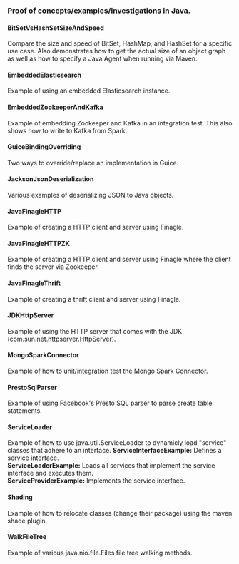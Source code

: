 ### Proof of concepts/examples/investigations in Java.

#### BitSetVsHashSetSizeAndSpeed
Compare the size and speed of BitSet, HashMap, and HashSet for a specific use case. Also demonstrates how to get the
actual size of an object graph as well as how to specify a Java Agent when running via Maven.

#### EmbeddedElasticsearch
Example of using an embedded Elasticsearch instance.

#### EmbeddedZookeeperAndKafka
Example of embedding Zookeeper and Kafka in an integration test. This also shows how to write to Kafka from Spark.

#### GuiceBindingOverriding
Two ways to override/replace an implementation in Guice.

#### JacksonJsonDeserialization
Various examples of deserializing JSON to Java objects.

#### JavaFinagleHTTP
Example of creating a HTTP client and server using Finagle.

#### JavaFinagleHTTPZK
Example of creating a HTTP client and server using Finagle where the client finds the server via Zookeeper.

#### JavaFinagleThrift
Example of creating a thrift client and server using Finagle.

#### JDKHttpServer
Example of using the HTTP server that comes with the JDK (com.sun.net.httpserver.HttpServer).

#### MongoSparkConnector
Example of how to unit/integration test the Mongo Spark Connector.

#### PrestoSqlParser
Example of using Facebook's Presto SQL parser to parse create table statements.

#### ServiceLoader
Example of how to use java.util.ServiceLoader to dynamicly load "service" classes that adhere to an interface.
<strong>ServiceInterfaceExample:</strong> Defines a service interface.<br/>
<strong>ServiceLoaderExample:</strong> Loads all services that implement the service interface and executes them.<br/>
<strong>ServiceProviderExample:</strong> Implements the service interface.<br/>

#### Shading
Example of how to relocate classes (change their package) using the maven shade plugin.

#### WalkFileTree
Example of various java.nio.file.Files file tree walking methods.
